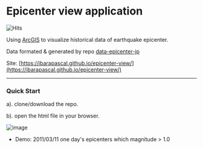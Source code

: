 # Epicenter view application

<div style="text-align: left">
  <img src="https://hitcounter.pythonanywhere.com/count/tag.svg?url=https://github.com/ibarapascal/epicenter-view" alt="Hits">
</div>

Using [ArcGIS](https://developers.arcgis.com/javascript/latest/api-reference/index.html) to visualize historical data of earthquake epicenter.

Data formated & generated by repo [data-epicenter-jp](https://github.com/ibarapascal/data-epicenter-jp)

Site: [https://ibarapascal.github.io/epicenter-view/](https://ibarapascal.github.io/epicenter-view/)

---

### Quick Start

a). clone/download the repo.

b). open the html file in your browser.

![image](https://user-images.githubusercontent.com/30466424/82753566-89aa0b80-9e01-11ea-8efe-e6b6ae33ad9e.png)

- Demo: 2011/03/11 one day's epicenters which magnitude > 1.0
